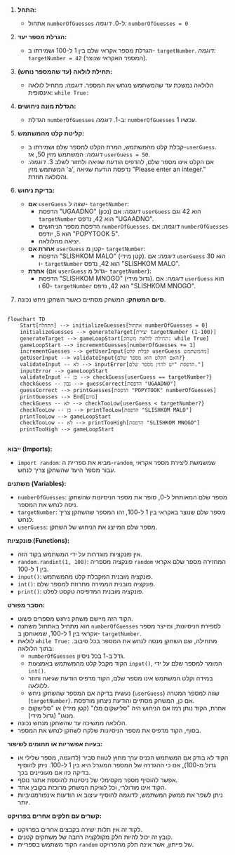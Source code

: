 ## <algorithm>

1. **התחל:**
   - אתחול `numberOfGuesses` ל-0.
   *דוגמה:* `numberOfGuesses = 0`

2. **הגרלת מספר יעד:**
   - הגרלת מספר אקראי שלם בין 1 ל-100 ושמירתו ב- `targetNumber`.
   *דוגמה:* `targetNumber = 42` (המספר האקראי שנוצר).

3. **תחילת לולאה (עד שהמספר נוחש):**
   - הלולאה נמשכת עד שהמשתמש מנחש את המספר.
   *דוגמה:* מתחיל לולאה אינסופית: `while True:`

4. **הגדלת מונה ניחושים:**
   - הגדלת `numberOfGuesses` ב-1.
   *דוגמה:* `numberOfGuesses` עכשיו 1.

5. **קליטת קלט מהמשתמש:**
   - קבלת קלט מהמשתמש, המרת הקלט למספר שלם ושמירתו ב-`userGuess`.
   *דוגמה:* המשתמש מזין 50, אז `userGuess = 50`.
   - אם הקלט אינו מספר שלם, להדפיס הודעת שגיאה ולחזור לשלב 3.
   *דוגמה:* המשתמש מזין 'a', נדפסת הודעת שגיאה "Please enter an integer." והלולאה חוזרת.

6. **בדיקת ניחוש:**
   - **אם** `userGuess` שווה ל- `targetNumber`:
     - הדפסת "UGAADNO" (נכון)
     *דוגמה:* אם `userGuess` הוא 42 וגם `targetNumber` הוא 42, נדפס "UGAADNO".
     - הדפסת מספר הניחושים `numberOfGuesses`.
      *דוגמה:* אם `numberOfGuesses` הוא 5, יודפס "POPYTOOK 5".
     - יציאה מהלולאה.
   - **אחרת אם** `userGuess` קטן מ- `targetNumber`:
     - הדפסת "SLISHKOM MALO" (קטן מידי).
      *דוגמה:* אם `userGuess` הוא 30 ו- `targetNumber` הוא 42, נדפס "SLISHKOM MALO".
   - **אחרת** (אם `userGuess` גדול מ- `targetNumber`):
     - הדפסת "SLISHKOM MNOGO" (גדול מידי).
      *דוגמה:* אם `userGuess` הוא 60 ו- `targetNumber` הוא 42, נדפס "SLISHKOM MNOGO".

7.  **סיום המשחק:** המשחק מסתיים כאשר השחקן ניחש נכונה.

## <mermaid>

```mermaid
flowchart TD
    Start[התחלה] --> initializeGuesses[אתחול numberOfGuesses = 0]
    initializeGuesses --> generateTarget[יצירת targetNumber (1-100)]
    generateTarget --> gameLoopStart[תחילת לולאת משחק: while True]
    gameLoopStart --> incrementGuesses[numberOfGuesses += 1]
    incrementGuesses --> getUserInput[קבלת קלט userGuess מהמשתמש]
    getUserInput --> validateInput{האם הקלט הוא מספר שלם?}
    validateInput -- לא --> inputError[הדפסת "יש להזין מספר שלם."]
    inputError --> gameLoopStart
    validateInput -- כן --> checkGuess{userGuess == targetNumber?}
    checkGuess -- נכון --> guessCorrect[הדפסת "UGAADNO"]
    guessCorrect --> printGuesses[הדפסת "POPYTOOK" numberOfGuesses]
    printGuesses --> End[סיום]
    checkGuess -- לא --> checkTooLow{userGuess < targetNumber?}
    checkTooLow -- כן --> printTooLow[הדפסת "SLISHKOM MALO"]
    printTooLow --> gameLoopStart
    checkTooLow -- לא --> printTooHigh[הדפסת "SLISHKOM MNOGO"]
    printTooHigh --> gameLoopStart
```

## <explanation>

**ייבוא (Imports):**
- `import random`: מביא את ספריית ה-`random`, שמשמשת ליצירת מספר אקראי עבור מספר היעד שהשחקן צריך לנחש.

**משתנים (Variables):**
- `numberOfGuesses`: מספר שלם המאותחל ל-0, סופר את מספר הניסיונות שהשחקן ניסה לנחש את המספר.
- `targetNumber`: מספר שלם שנוצר באקראי בין 1 ל-100, זהו המספר שהשחקן צריך לנחש.
- `userGuess`: מספר שלם המייצג את הניחוש של השחקן.

**פונקציות (Functions):**
- אין פונקציות מוגדרות על ידי המשתמש בקוד הזה.
- `random.randint(1, 100)`: פונקציה מספריה `random` המחזירה מספר שלם אקראי בין 1 ל-100.
- `input()`: פונקציה מובנית המקבלת קלט מהמשתמש.
- `int()`: פונקציה מובנית הממירה מחרוזת למספר שלם.
- `print()`: פונקציה מובנית המדפיסה טקסט לפלט.

**הסבר מפורט:**
- הקוד הזה מיישם משחק ניחוש מספרים פשוט.
- הוא מתחיל באתחול משתנה `numberOfGuesses` לספירת הניסיונות, ומייצר מספר אקראי בין 1 ל-100, שמאוחסן ב- `targetNumber`.
- לולאת `while True:`  מתחילה, שם השחקן מנסה לנחש את המספר בכל סיבוב. בתוך הלולאה:
   - `numberOfGuesses` גדל ב-1 בכל ניסיון.
   - הקוד מקבל קלט מהמשתמש באמצעות `input()`, המומר למספר שלם על ידי `int()`.
   - במידה וקלט המשתמש אינו מספר שלם, הקוד מדפיס הודעת שגיאה וחוזר ללולאה.
   - נעשית בדיקה אם המספר שהשחקן ניחש (`userGuess`) שווה למספר המטרה (`targetNumber`). אם כן, המשחק מסתיים והודעת ניצחון מודפסת.
    - אחרת, הקוד נותן רמז אם הניחוש היה "סלישקום מלו" (קטן מידי) או "סלישקום מנוגו" (גדול מידי).
- הלולאה ממשיכה עד שהשחקן מנחש נכונה.
- בסוף, הקוד מדפיס את מספר הניסיונות שלקח לשחקן לנחש את המספר.

**בעיות אפשריות או תחומים לשיפור:**
- הקוד לא בודק אם המשתמש הכניס ערך מחוץ לטווח סביר (לדוגמה, מספר שלילי או גדול מ-100), אם כי ההגדרה של המספר המוגרל היא בין 1 ל-100. ניתן להוסיף בדיקה כזו אם מעוניינים בכך.
- אפשר להוסיף מספר מקסימלי של ניסיונות להוספת אתגר נוסף.
- הקוד אינו מודולרי, וכל לוגיקת המשחק מרוכזת בקובץ אחד.
- ניתן לשפר את ממשק המשתמש, לדוגמה להוסיף עיצוב או הודעות אינפורמטיביות יותר.

**קשרים עם חלקים אחרים בפרויקט:**
- לקוד זה אין תלות ישירה בקבצים אחרים בפרויקט.
- קובץ זה יכול להיות חלק מקולקציה רחבה של משחקים קטנים.
- הקוד משתמש בספריית `random` של פייתון, אשר אינה חלק מהפרויקט.